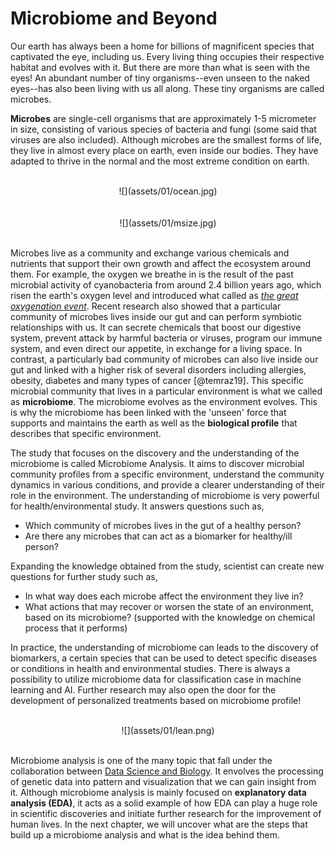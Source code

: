 # Microbiome and Beyond

Our earth has always been a home for billions of magnificent species that captivated the eye, including us. Every living thing occupies their respective habitat and evolves with it. But there are more than what is seen with the eyes! An abundant number of tiny organisms--even unseen to the naked eyes--has also been living with us all along. These tiny organisms are called microbes. 

**Microbes** are single-cell organisms that are approximately 1-5 micrometer in size, consisting of various species of bacteria and fungi (some said that viruses are also included). Although microbes are the smallest forms of life, they live in almost every place on earth, even inside our bodies. They have adapted to thrive in the normal and the most extreme condition on earth. 

<br>
<center>
![](assets/01/ocean.jpg)
</center>
<br>

<br>
<center>
![](assets/01/msize.jpg)
</center>
<br>

Microbes live as a community and exchange various chemicals and nutrients that support their own growth and affect the ecosystem around them. For example, the oxygen we breathe in is the result of the past microbial activity of cyanobacteria from around 2.4 billion years ago, which risen the earth's oxygen level and introduced what called as *[the great oxygenation event](http://www.bbc.com/earth/story/20150701-the-origin-of-the-air-we-breathe)*. Recent research also showed that a particular community of microbes lives inside our gut and can perform symbiotic relationships with us. It can secrete chemicals that boost our digestive system, prevent attack by harmful bacteria or viruses, program our immune system, and even direct our appetite, in exchange for a living space. In contrast, a particularly bad community of microbes can also live inside our gut and linked with a higher risk of several disorders including allergies, obesity, diabetes and many types of cancer [@temraz19]. This specific microbial community that lives in a particular environment is what we called as **microbiome**. The microbiome evolves as the environment evolves. This is why the microbiome has been linked with the 'unseen' force that supports and maintains the earth as well as the **biological profile** that describes that specific environment. 

The study that focuses on the discovery and the understanding of the microbiome is called Microbiome Analysis. It aims to discover microbial community profiles from a specific environment, understand the community dynamics in various conditions, and provide a clearer understanding of their role in the environment. The understanding of microbiome is very powerful for health/environmental study. It answers questions such as, 

* Which community of microbes lives in the gut of a healthy person?
* Are there any microbes that can act as a biomarker for healthy/ill person?

Expanding the knowledge obtained from the study, scientist can create new questions for further study such as, 

* In what way does each microbe affect the environment they live in?
* What actions that may recover or worsen the state of an environment, based on its microbiome? (supported with the knowledge on chemical process that it performs)

In practice, the understanding of microbiome can leads to the discovery of biomarkers, a certain species that can be used to detect specific diseases or conditions in health and environmental studies. There is always a possibility to utilize microbiome data for classification case in machine learning and AI. Further research may also open the door for the development of personalized treatments based on microbiome profile!

<br>
<center>
![](assets/01/lean.png)
</center>
<br>

Microbiome analysis is one of the many topic that fall under the collaboration between [Data Science and Biology](https://github.com/NabiilahArdini/BioxMap). It envolves the processing of genetic data into pattern and visualization that we can gain insight from it. Although microbiome analysis is mainly focused on **explanatory data analysis (EDA)**, it acts as a solid example of how EDA can play a huge role in scientific discoveries and initiate further research for the improvement of human lives. In the next chapter, we will uncover what are the steps that build up a microbiome analysis and what is the idea behind them.
